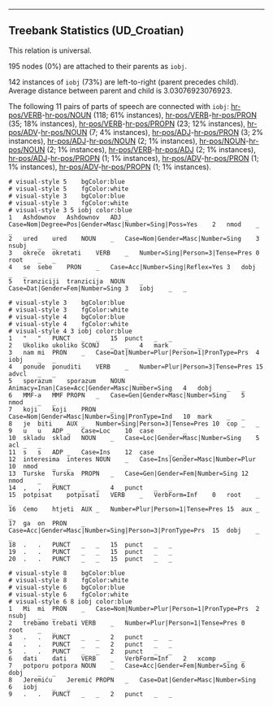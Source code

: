 

--------------------------------------------------------------------------------

## Treebank Statistics (UD_Croatian)

This relation is universal.

195 nodes (0%) are attached to their parents as `iobj`.

142 instances of `iobj` (73%) are left-to-right (parent precedes child).
Average distance between parent and child is 3.03076923076923.

The following 11 pairs of parts of speech are connected with `iobj`: [hr-pos/VERB]()-[hr-pos/NOUN]() (118; 61% instances), [hr-pos/VERB]()-[hr-pos/PRON]() (35; 18% instances), [hr-pos/VERB]()-[hr-pos/PROPN]() (23; 12% instances), [hr-pos/ADV]()-[hr-pos/NOUN]() (7; 4% instances), [hr-pos/ADJ]()-[hr-pos/PRON]() (3; 2% instances), [hr-pos/ADJ]()-[hr-pos/NOUN]() (2; 1% instances), [hr-pos/NOUN]()-[hr-pos/NOUN]() (2; 1% instances), [hr-pos/VERB]()-[hr-pos/ADJ]() (2; 1% instances), [hr-pos/ADJ]()-[hr-pos/PROPN]() (1; 1% instances), [hr-pos/ADV]()-[hr-pos/PRON]() (1; 1% instances), [hr-pos/ADV]()-[hr-pos/PROPN]() (1; 1% instances).


~~~ conllu
# visual-style 5	bgColor:blue
# visual-style 5	fgColor:white
# visual-style 3	bgColor:blue
# visual-style 3	fgColor:white
# visual-style 3 5 iobj	color:blue
1	Ashdownov	Ashdownov	ADJ	_	Case=Nom|Degree=Pos|Gender=Masc|Number=Sing|Poss=Yes	2	nmod	_	_
2	ured	ured	NOUN	_	Case=Nom|Gender=Masc|Number=Sing	3	nsubj	_	_
3	okreće	okretati	VERB	_	Number=Sing|Person=3|Tense=Pres	0	root	_	_
4	se	sebe	PRON	_	Case=Acc|Number=Sing|Reflex=Yes	3	dobj	_	_
5	tranziciji	tranzicija	NOUN	_	Case=Dat|Gender=Fem|Number=Sing	3	iobj	_	_

~~~


~~~ conllu
# visual-style 3	bgColor:blue
# visual-style 3	fgColor:white
# visual-style 4	bgColor:blue
# visual-style 4	fgColor:white
# visual-style 4 3 iobj	color:blue
1	"	"	PUNCT	_	_	15	punct	_	_
2	Ukoliko	ukoliko	SCONJ	_	_	4	mark	_	_
3	nam	mi	PRON	_	Case=Dat|Number=Plur|Person=1|PronType=Prs	4	iobj	_	_
4	ponude	ponuditi	VERB	_	Number=Plur|Person=3|Tense=Pres	15	advcl	_	_
5	sporazum	sporazum	NOUN	_	Animacy=Inan|Case=Acc|Gender=Masc|Number=Sing	4	dobj	_	_
6	MMF-a	MMF	PROPN	_	Case=Gen|Gender=Masc|Number=Sing	5	nmod	_	_
7	koji	koji	PRON	_	Case=Nom|Gender=Masc|Number=Sing|PronType=Ind	10	mark	_	_
8	je	biti	AUX	_	Number=Sing|Person=3|Tense=Pres	10	cop	_	_
9	u	u	ADP	_	Case=Loc	10	case	_	_
10	skladu	sklad	NOUN	_	Case=Loc|Gender=Masc|Number=Sing	5	acl	_	_
11	s	s	ADP	_	Case=Ins	12	case	_	_
12	interesima	interes	NOUN	_	Case=Ins|Gender=Masc|Number=Plur	10	nmod	_	_
13	Turske	Turska	PROPN	_	Case=Gen|Gender=Fem|Number=Sing	12	nmod	_	_
14	,	,	PUNCT	_	_	4	punct	_	_
15	potpisat	potpisati	VERB	_	VerbForm=Inf	0	root	_	_
16	ćemo	htjeti	AUX	_	Number=Plur|Person=1|Tense=Pres	15	aux	_	_
17	ga	on	PRON	_	Case=Acc|Gender=Masc|Number=Sing|Person=3|PronType=Prs	15	dobj	_	_
18	.	.	PUNCT	_	_	15	punct	_	_
19	.	.	PUNCT	_	_	15	punct	_	_
20	.	.	PUNCT	_	_	15	punct	_	_

~~~


~~~ conllu
# visual-style 8	bgColor:blue
# visual-style 8	fgColor:white
# visual-style 6	bgColor:blue
# visual-style 6	fgColor:white
# visual-style 6 8 iobj	color:blue
1	Mi	mi	PRON	_	Case=Nom|Number=Plur|Person=1|PronType=Prs	2	nsubj	_	_
2	trebamo	trebati	VERB	_	Number=Plur|Person=1|Tense=Pres	0	root	_	_
3	.	.	PUNCT	_	_	2	punct	_	_
4	.	.	PUNCT	_	_	2	punct	_	_
5	.	.	PUNCT	_	_	2	punct	_	_
6	dati	dati	VERB	_	VerbForm=Inf	2	xcomp	_	_
7	potporu	potpora	NOUN	_	Case=Acc|Gender=Fem|Number=Sing	6	dobj	_	_
8	Jeremiću	Jeremić	PROPN	_	Case=Dat|Gender=Masc|Number=Sing	6	iobj	_	_
9	.	.	PUNCT	_	_	2	punct	_	_

~~~


